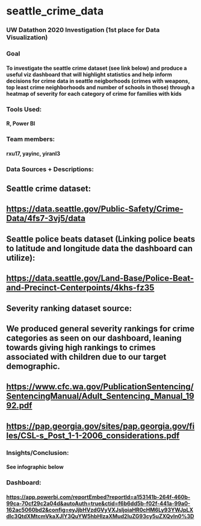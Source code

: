 # seattle_crime_data
### UW Datathon 2020 Investigation (1st place for Data Visualization)

### Goal
#### To investigate the seattle crime dataset (see link below) and produce a useful viz dashboard that will highlight statistics and help inform decisions for crime data in seattle neigborhoods (crimes with weapons, top least crime neighborhoods and number of schools in those) through a heatmap of severity for each category of crime for families with kids

### Tools Used:
#### R, Power BI

### Team members:
#### rxu17, yayinc, yiranl3

### Data Sources + Descriptions:

## Seattle crime dataset:
## https://data.seattle.gov/Public-Safety/Crime-Data/4fs7-3vj5/data

## Seattle police beats dataset (Linking police beats to latitude and longitude data the dashboard can utilize):
## https://data.seattle.gov/Land-Base/Police-Beat-and-Precinct-Centerpoints/4khs-fz35

## Severity ranking dataset source:
## We produced general severity rankings for crime categories as seen on our dashboard, leaning towards giving high rankings to crimes associated with children due to our target demographic.
## https://www.cfc.wa.gov/PublicationSentencing/SentencingManual/Adult_Sentencing_Manual_1992.pdf
## https://pap.georgia.gov/sites/pap.georgia.gov/files/CSL-s_Post_1-1-2006_considerations.pdf

### Insights/Conclusion:
#### See infographic below

### Dashboard:
#### https://app.powerbi.com/reportEmbed?reportId=a153141b-264f-460b-99ca-70cf29c2a04d&autoAuth=true&ctid=f6b6dd5b-f02f-441a-99a0-162ac5060bd2&config=eyJjbHVzdGVyVXJsIjoiaHR0cHM6Ly93YWJpLXdlc3QtdXMtcmVkaXJlY3QuYW5hbHlzaXMud2luZG93cy5uZXQvIn0%3D
